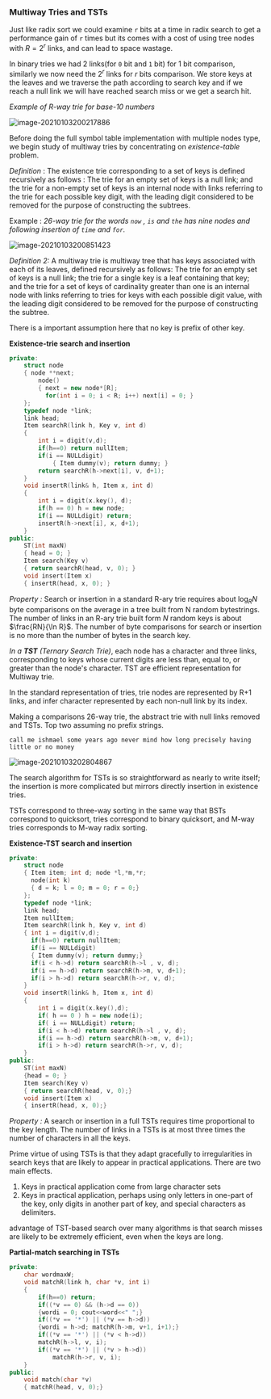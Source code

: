 ### Multiway Tries and TSTs

Just like radix sort we could examine `r` bits at a time in radix search to get a performance gain of `r` times but its comes with a cost of using tree nodes with $R = 2^r$ links, and can lead to space wastage.

In binary tries we had 2 links(for `0` bit and `1` bit) for 1 bit comparison, similarly we now need the $2^r$ links for $r$ bits comparison. We store keys at the leaves and we traverse the path according to search key and if we reach a null link we will have reached search miss or we get a search hit.

*Example of R-way trie for base-10 numbers*

![image-20210103200217886](4_Multiway_Tries_and_TSTs.assets/image-20210103200217886.png)

Before doing the full symbol table implementation with multiple nodes type, we begin study of multiway tries by concentrating on *existence-table* problem.

*Definition* : The existence trie corresponding to a set of keys is defined recursively as follows : The trie for an empty set of keys is a null link; and the trie for a non-empty set of keys is an internal node with links referring to the trie for each possible key digit, with the leading digit considered to be removed for the purpose of constructing the subtrees.

Example : *26-way trie for the words `now` , `is` and `the` has nine nodes and following insertion of `time` and `for`.*

![image-20210103200851423](4_Multiway_Tries_and_TSTs.assets/image-20210103200851423.png)

*Definition 2:* A multiway trie is multiway tree that has keys associated with each of its leaves, defined recursively as follows: The trie for an empty set of keys is a null link; the trie for a single key is a leaf containing that key; and the trie for a set of keys of cardinality greater than one is an internal node with links referring to tries for keys with each possible digit value, with the leading digit considered to be removed for the purpose of constructing the subtree.

There is a important assumption here that no key is prefix of other key.

**Existence-trie search and insertion**

````c++
private:
	struct node
    { node **next;
    	node()
        { next = new node*[R];
          for(int i = 0; i < R; i++) next[i] = 0; }
    };
	typedef node *link;
	link head;
	Item searchR(link h, Key v, int d)
    {
        int i = digit(v,d);
        if(h==0) return nullItem;
        if(i == NULLdigit)
        	{ Item dummy(v); return dummy; }
        return searchR(h->next[i], v, d+1);
    }
	void insertR(link& h, Item x, int d)
    {
        int i = digit(x.key(), d);
        if(h == 0) h = new node;
        if(i == NULLdigit) return;
        insertR(h->next[i], x, d+1);
    }
public:
	ST(int maxN)
    { head = 0; }
	Item search(Key v)
    { return searchR(head, v, 0); }
	void insert(Item x)
    { insertR(head, x, 0); }
````

*Property :* Search or insertion in a standard R-ary trie requires about $\log_R N$ byte comparisons on the average in a tree built from N random bytestrings. The number of links in an R-ary trie built form $N$ random keys is about $\frac{RN}{\ln R}$. The number of byte comparisons for search or insertion is no more than the number of bytes in the search key.

*In a **TST** (Ternary Search Trie)*, each node has a character and three links, corresponding to keys whose current digits are less than, equal to, or greater than the node's character. TST are efficient representation for Multiway trie.

In the standard representation of tries, trie nodes are represented by R+1 links, and infer character represented by each non-null link by its index.

Making a comparisons 26-way trie, the abstract trie with null links removed and TSTs. Top two assuming no prefix strings.

`call me ishmael some years ago never mind how long precisely having little or no money`

![image-20210103202804867](4_Multiway_Tries_and_TSTs.assets/image-20210103202804867.png)

The search algorithm for TSTs is so straightforward as nearly to write itself; the insertion is more complicated but mirrors directly insertion in existence tries.

TSTs correspond to three-way sorting in the same way that BSTs correspond to quicksort, tries correspond to binary quicksort, and M-way tries corresponds to M-way radix sorting.

**Existence-TST search and insertion**

````c++
private:
	struct node
    { Item item; int d; node *l,*m,*r;
      node(int k)
      { d = k; l = 0; m = 0; r = 0;}
    };
	typedef node *link;
	link head;
	Item nullItem;
	Item searchR(link h, Key v, int d)
    { int i = digit(v,d);
      if(h==0) return nullItem;
      if(i == NULLdigit)
      { Item dummy(v); return dummy;}
      if(i < h->d) return searchR(h->l , v, d);
      if(i == h->d) return searchR(h->m, v, d+1);
      if(i > h->d) return searchR(h->r, v, d);
    }
	void insertR(link& h, Item x, int d)
    {
        int i = digit(x.key(),d);
        if( h == 0 ) h = new node(i);
        if( i == NULLdigit) return;
        if(i < h->d) return searchR(h->l , v, d);
        if(i == h->d) return searchR(h->m, v, d+1);
        if(i > h->d) return searchR(h->r, v, d);
    }
public:
	ST(int maxN)
    {head = 0; }
	Item search(Key v)
    { return searchR(head, v, 0);}
	void insert(Item x)
    { insertR(head, x, 0);}
````

*Property :* A search or insertion in a full TSTs requires time proportional to the key length. The number of links in a TSTs is at most three times the number of characters in all the keys.

Prime virtue of using TSTs is that they adapt gracefully to irregularities in search keys that are likely to appear in practical applications. There are two main effects.

1. Keys in practical application come from large character sets
2. Keys in practical application, perhaps using only letters in one-part of the key, only digits in another part of key, and special characters as delimiters.

advantage of TST-based search over many algorithms is that search misses are likely to be extremely efficient, even when the keys are long.

**Partial-match searching in TSTs**

````c++
private:
	char wordmaxW;
	void matchR(link h, char *v, int i)
    {
        if(h==0) return;
        if((*v == 0) && (h->d == 0))
        {wordi = 0; cout<<word<<" ";}
        if((*v == '*') || (*v == h->d))
        {wordi = h->d; matchR(h->m, v+1, i+1);}
        if((*v == '*') || (*v < h->d))
		matchR(h->l, v, i);
        if((*v == '*') || (*v > h->d))
            matchR(h->r, v, i);
    }
public:
	void match(char *v)
    { matchR(head, v, 0);}
````

 